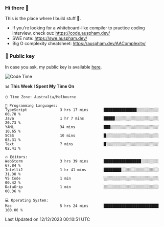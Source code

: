 ### Hi there 👋

This is the place where I build stuff 👀. 

- If you're looking for a whiteboard-like compiler to practice coding interview, check out: https://code.auspham.dev/
- SWE note: https://swe.auspham.dev/
- Big O complexity cheatsheet: https://auspham.dev/AAComplexity/

### 🔑 Public key

In case you ask, my public key is available [here](https://public.auspham.dev/).

<!--START_SECTION:waka-->
![Code Time](http://img.shields.io/badge/Code%20Time-1%2C146%20hrs%2042%20mins-blue)

📊 **This Week I Spent My Time On** 

```text
🕑︎ Time Zone: Australia/Melbourne

💬 Programming Languages: 
TypeScript               3 hrs 17 mins       ███████████████░░░░░░░░░░   60.78 % 
Java                     1 hr 7 mins         █████░░░░░░░░░░░░░░░░░░░░   20.73 % 
YAML                     34 mins             ███░░░░░░░░░░░░░░░░░░░░░░   10.65 % 
SCSS                     10 mins             █░░░░░░░░░░░░░░░░░░░░░░░░   03.31 % 
Text                     7 mins              █░░░░░░░░░░░░░░░░░░░░░░░░   02.41 % 

🔥 Editors: 
WebStorm                 3 hrs 39 mins       █████████████████░░░░░░░░   67.84 % 
IntelliJ                 1 hr 41 mins        ████████░░░░░░░░░░░░░░░░░   31.38 % 
VS Code                  1 min               ░░░░░░░░░░░░░░░░░░░░░░░░░   00.42 % 
DataGrip                 1 min               ░░░░░░░░░░░░░░░░░░░░░░░░░   00.36 % 

💻 Operating System: 
Mac                      5 hrs 24 mins       █████████████████████████   100.00 % 
```


 Last Updated on 12/12/2023 00:10:51 UTC
<!--END_SECTION:waka-->

<!--
**rockmanvnx6/rockmanvnx6** is a ✨ _special_ ✨ repository because its `README.md` (this file) appears on your GitHub profile.

Here are some ideas to get you started:

- 🔭 I’m currently working on ...
- 🌱 I’m currently learning ...
- 👯 I’m looking to collaborate on ...
- 🤔 I’m looking for help with ...
- 💬 Ask me about ...
- 📫 How to reach me: ...
- 😄 Pronouns: ...
- ⚡ Fun fact: ...
-->
